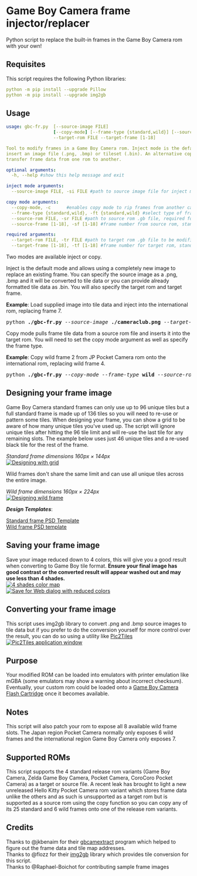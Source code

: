 # Game Boy Camera frame injector/replacer

Python script to replace the built-in frames in the Game Boy Camera rom with your own!

## Requisites
This script requires the following Python libraries:
```yaml
python -m pip install --upgrade Pillow
python -m pip install --upgrade img2gb
```
## Usage
```yaml
usage: gbc-fr.py  [--source-image FILE]
                  [--copy-mode] [--frame-type {standard,wild}] [--source-rom FILE] [--source-frame [1-18]]
                  --target-rom FILE --target-frame [1-18]

Tool to modify frames in a Game Boy Camera rom. Inject mode is the default and can be used to  
insert an image file (.png, .bmp) or tileset (.bin). An alternative copy mode can be enabled to  
transfer frame data from one rom to another.

optional arguments:
  -h, --help #show this help message and exit

inject mode arguments:
  --source-image FILE, -si FILE #path to source image file for inject mode (.png, .bmp or already formatted tile data .bin)

copy mode arguments:
  --copy-mode, -c      #enables copy mode to rip frames from another camera rom .gb file
  --frame-type {standard,wild}, -ft {standard,wild} #select type of frame to copy from source rom, required for copy mode
  --source-rom FILE, -sr FILE #path to source rom .gb file, required for copy mode
  --source-frame [1-18], -sf [1-18] #frame number from source rom, standard:[1-18] wild:[1-8] (Hello Kitty - standard:[1-25] wild:[1-6]), required for copy mode

required arguments:
  --target-rom FILE, -tr FILE #path to target rom .gb file to be modified with changes
  --target-frame [1-18], -tf [1-18] #frame number for target rom, standard:[1-18] wild:[1-8]
```

Two modes are available inject or copy.

Inject is the default mode and allows using a completely new image to replace an existing frame. You can specify the source image as a .png, .bmp and it will be converted to tile data or you can provide already formatted tile data as .bin. You will also specify the target rom and target frame.

**Example**: Load supplied image into tile data and inject into the international rom, replacing frame 7.  
<pre>
python <b>./gbc-fr.py</b> <em>--source-image</em> <b>./cameraclub.png</b> <em>--target-rom</em> <b>./gameboycam-intl.gb</b> <em>--target-frame</em> <b>7</b>
</pre>

Copy mode pulls frame tile data from a source rom file and inserts it into the target rom. You will need to set the copy mode argument as well as specify the frame type.

**Example**: Copy wild frame 2 from JP Pocket Camera rom onto the international rom, replacing wild frame 4.  
<pre>
python <b>./gbc-fr.py</b> <em>--copy-mode</em> <em>--frame-type</em> <b>wild</b> <em>--source-rom</em> <b>./pocketcam-jp.gb</b> <em>--source-frame</em> <b>2</b> <em>--target-rom</em> <b>./gameboycam-intl.gb</b> <em>--target-frame</em> <b>4</b>
</pre>

## Designing your frame image
Game Boy Camera standard frames can only use up to 96 unique tiles but a full standard frame is made up of 136 tiles so you will need to re-use or pattern some tiles. When designing your frame, you can show a grid to be aware of how many unique tiles you've used up. The script will ignore unique tiles after hitting the 96 tile limit and will re-use the last tile for any remaining slots. The example below uses just 46 unique tiles and a re-used black tile for the rest of the frame.

*Standard frame dimensions 160px × 144px*  
<a href="#design-grid"><img id="design-grid" src="docs/frame-unique-tiles.png" alt="Designing with grid"/></a>  

Wild frames don't share the same limit and can use all unique tiles across the entire image.

*Wild frame dimensions 160px × 224px*  
<a href="#wild-frame"><img id="wild-frame" src="docs/wild-frame.png" alt="Designing wild frame"/></a>  

***Design Templates***:

[Standard frame PSD Template](samples/standard-frame-template.psd?raw=1)  
[Wild frame PSD template](samples/wild-frame-template.psd?raw=1)

## Saving your frame image
Save your image reduced down to 4 colors, this will give you a good result when converting to Game Boy tile format. **Ensure your final image has good contrast or the converted result will appear washed out and may use less than 4 shades.**  
<a href="#gameboy-palette"><img id="gameboy-palette" src="docs/4-shades.png" alt="4 shades color map"/></a>  
<a href="#reduced-colors"><img id="reduced-colors" src="docs/reduced-colors.png" alt="Save for Web dialog with reduced colors"/></a> 

## Converting your frame image
This script uses img2gb library to convert .png and .bmp source images to tile data but if you prefer to do the conversion yourself for more control over the result, you can do so using a utility like [Pic2Tiles](http://www.budmelvin.com/dev/index.html)  
<a href="#pic2tiles"><img id="pic2tiles" src="docs/pic2tiles.png" alt="Pic2Tiles application window"/></a> 

## Purpose
Your modified ROM can be loaded into emulators with printer emulation like mGBA (some emulators may show a warning about incorrect checksum). Eventually, your custom rom could be loaded onto a [Game Boy Camera Flash Cartridge](https://github.com/HDR/Gameboy-Camera-Flashcart) once it becomes available.

## Notes
This script will also patch your rom to expose all 8 available wild frame slots. The Japan region Pocket Camera normally only exposes 6 wild frames and the international region Game Boy Camera only exposes 7.

## Supported ROMs
This script supports the 4 standard release rom variants (Game Boy Camera, Zelda Game Boy Camera, Pocket Camera, CoroCoro Pocket Camera) as a target or source file. A recent leak has brought to light a new unreleased Hello Kitty Pocket Camera rom variant which stores frame data unlike the others and as such is unsupported as a target rom but is supported as a source rom using the copy function so you can copy any of its 25 standard and 6 wild frames onto one of the release rom variants.

## Credits
Thanks to @jkbenaim for their [gbcamextract](https://github.com/jkbenaim/gbcamextract) program which helped to figure out the frame data and tile map addresses.  
Thanks to @flozz for their [img2gb](https://github.com/flozz/img2gb) library which provides tile conversion for this script.  
Thanks to @Raphael-Boichot for contributing sample frame images

